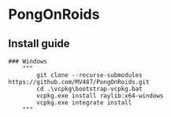 # PongOnRoids

##  


## Install guide
	### Windows
		"""
			git clone --recurse-submodules https://github.com/MV487/PongOnRoids.git
			cd .\vcpkg\bootstrap-vcpkg.bat
			vcpkg.exe install raylib:x64-windows
			vcpkg.exe integrate install
		"""
	
